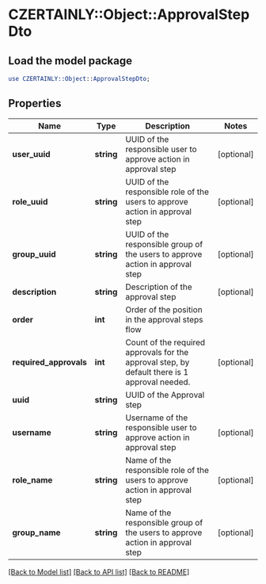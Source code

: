 # CZERTAINLY::Object::ApprovalStepDto

## Load the model package
```perl
use CZERTAINLY::Object::ApprovalStepDto;
```

## Properties
Name | Type | Description | Notes
------------ | ------------- | ------------- | -------------
**user_uuid** | **string** | UUID of the responsible user to approve action in approval step | [optional] 
**role_uuid** | **string** | UUID of the responsible role of the users to approve action in approval step | [optional] 
**group_uuid** | **string** | UUID of the responsible group of the users to approve action in approval step | [optional] 
**description** | **string** | Description of the approval step | [optional] 
**order** | **int** | Order of the position in the approval steps flow | 
**required_approvals** | **int** | Count of the required approvals for the approval step, by default there is 1 approval needed. | [optional] 
**uuid** | **string** | UUID of the Approval step | 
**username** | **string** | Username of the responsible user to approve action in approval step | [optional] 
**role_name** | **string** | Name of the responsible role of the users to approve action in approval step | [optional] 
**group_name** | **string** | Name of the responsible group of the users to approve action in approval step | [optional] 

[[Back to Model list]](../README.md#documentation-for-models) [[Back to API list]](../README.md#documentation-for-api-endpoints) [[Back to README]](../README.md)


